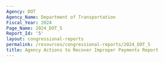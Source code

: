 ```yaml
---
Agency: DOT
Agency_Name: Department of Transportation
Fiscal_Year: 2024
Page_Name: 2024_DOT_5
Report_Id: '5'
layout: congressional-reports
permalink: /resources/congressional-reports/2024_DOT_5
title: Agency Actions to Recover Improper Payments Report
---
```

